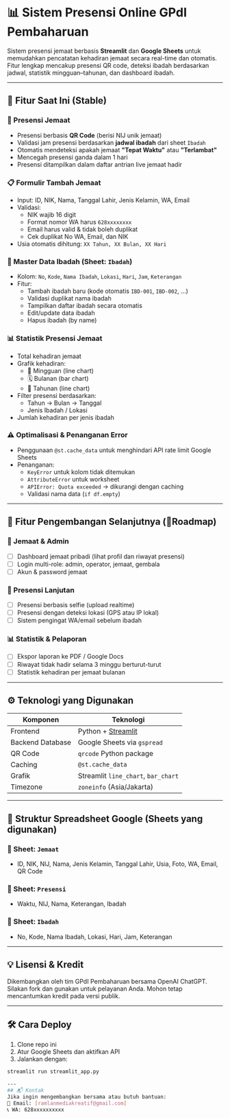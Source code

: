 # 📊 Sistem Presensi Online GPdI Pembaharuan

Sistem presensi jemaat berbasis **Streamlit** dan **Google Sheets** untuk memudahkan pencatatan kehadiran jemaat secara real-time dan otomatis. Fitur lengkap mencakup presensi QR code, deteksi ibadah berdasarkan jadwal, statistik mingguan–tahunan, dan dashboard ibadah.

---

## 🚀 Fitur Saat Ini (Stable)

### 🧾 Presensi Jemaat
- Presensi berbasis **QR Code** (berisi NIJ unik jemaat)
- Validasi jam presensi berdasarkan **jadwal ibadah** dari sheet `Ibadah`
- Otomatis mendeteksi apakah jemaat **"Tepat Waktu"** atau **"Terlambat"**
- Mencegah presensi ganda dalam 1 hari
- Presensi ditampilkan dalam daftar antrian live jemaat hadir

### 📋 Formulir Tambah Jemaat
- Input: ID, NIK, Nama, Tanggal Lahir, Jenis Kelamin, WA, Email
- Validasi:
  - NIK wajib 16 digit
  - Format nomor WA harus `628xxxxxxxx`
  - Email harus valid & tidak boleh duplikat
  - Cek duplikat No WA, Email, dan NIK
- Usia otomatis dihitung: `XX Tahun, XX Bulan, XX Hari`

### 📖 Master Data Ibadah (Sheet: `Ibadah`)
- Kolom: `No`, `Kode`, `Nama Ibadah`, `Lokasi`, `Hari`, `Jam`, `Keterangan`
- Fitur:
  - Tambah ibadah baru (kode otomatis `IBD-001`, `IBD-002`, ...)
  - Validasi duplikat nama ibadah
  - Tampilkan daftar ibadah secara otomatis
  - Edit/update data ibadah
  - Hapus ibadah (by name)

### 📊 Statistik Presensi Jemaat
- Total kehadiran jemaat
- Grafik kehadiran:
  - 📅 Mingguan (line chart)
  - 🗓️ Bulanan (bar chart)
  - 📆 Tahunan (line chart)
- Filter presensi berdasarkan:
  - Tahun → Bulan → Tanggal
  - Jenis Ibadah / Lokasi
- Jumlah kehadiran per jenis ibadah

### ⚠️ Optimalisasi & Penanganan Error
- Penggunaan `@st.cache_data` untuk menghindari API rate limit Google Sheets
- Penanganan:
  - `KeyError` untuk kolom tidak ditemukan
  - `AttributeError` untuk worksheet
  - `APIError: Quota exceeded` → dikurangi dengan caching
  - Validasi nama data (`if df.empty`)

---

## 🔧 Fitur Pengembangan Selanjutnya (📍Roadmap)

### 🎯 Jemaat & Admin
- [ ] Dashboard jemaat pribadi (lihat profil dan riwayat presensi)
- [ ] Login multi-role: admin, operator, jemaat, gembala
- [ ] Akun & password jemaat

### 🔁 Presensi Lanjutan
- [ ] Presensi berbasis selfie (upload realtime)
- [ ] Presensi dengan deteksi lokasi (GPS atau IP lokal)
- [ ] Sistem pengingat WA/email sebelum ibadah

### 📊 Statistik & Pelaporan
- [ ] Ekspor laporan ke PDF / Google Docs
- [ ] Riwayat tidak hadir selama 3 minggu berturut-turut
- [ ] Statistik kehadiran per jemaat bulanan

---

## ⚙️ Teknologi yang Digunakan

| Komponen         | Teknologi                   |
|------------------|-----------------------------|
| Frontend         | Python + [Streamlit](https://streamlit.io) |
| Backend Database | Google Sheets via `gspread` |
| QR Code          | `qrcode` Python package     |
| Caching          | `@st.cache_data`            |
| Grafik           | Streamlit `line_chart`, `bar_chart` |
| Timezone         | `zoneinfo` (Asia/Jakarta)   |

---

## 📁 Struktur Spreadsheet Google (Sheets yang digunakan)

### 📄 Sheet: `Jemaat`
- ID, NIK, NIJ, Nama, Jenis Kelamin, Tanggal Lahir, Usia, Foto, WA, Email, QR Code

### 📄 Sheet: `Presensi`
- Waktu, NIJ, Nama, Keterangan, Ibadah

### 📄 Sheet: `Ibadah`
- No, Kode, Nama Ibadah, Lokasi, Hari, Jam, Keterangan

---

## 💡 Lisensi & Kredit

Dikembangkan oleh tim GPdI Pembaharuan bersama OpenAI ChatGPT.  
Silakan fork dan gunakan untuk pelayanan Anda. Mohon tetap mencantumkan kredit pada versi publik.

---

## 🛠️ Cara Deploy
1. Clone repo ini
2. Atur Google Sheets dan aktifkan API
3. Jalankan dengan:
```bash
streamlit run streamlit_app.py

---
## 📬 Kontak
Jika ingin mengembangkan bersama atau butuh bantuan:
📧 Email: [ramlanmediakreatif@gmail.com]
📞 WA: 628xxxxxxxxxx
